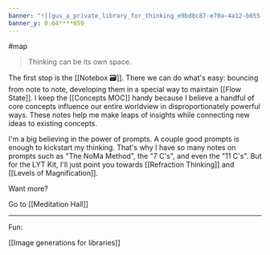 ```yaml
---
banner: "![[gus_a_private_library_for_thinking_e9bd8c87-e70a-4a12-b655-fa5a5e35e3cd.png]]"
banner_y: 0.64****659
---
```

#map 

> Thinking can be its own space.

The first stop is the [[Notebox 🗃️]].  There we can do what's easy:  bouncing from note to note, developing them in a special way to maintain [[Flow State]]. I keep the [[Concepts MOC]] handy because I believe a handful of core concepts influence our entire worldview in disproportionately powerful ways. These notes help me make leaps of insights while connecting new ideas to existing concepts.

I'm a big believing in the power of prompts. A couple good prompts is enough to kickstart my thinking. That's why I have so many notes on prompts such as "The NoMa Method", the "7 C's", and even the "11 C's". But for the LYT Kit, I'll just point you towards [[Refraction Thinking]] and [[Levels of Magnification]]. 

Want more?

Go to [[Meditation Hall]]

---

Fun:

[[Image generations for libraries]]

